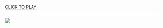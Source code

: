 
<a href="https://premium76.site?title=horror_games_unblocked_online&ref=13M">CLICK TO PLAY</a></h3>
<hr>

<a href="https://premium76.site?title=horror_games_unblocked_online&ref=13M"><img src="https://clearcache.store/games.png"></a>


